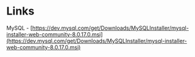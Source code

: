# Links

MySQL - [https://dev.mysql.com/get/Downloads/MySQLInstaller/mysql-installer-web-community-8.0.17.0.msi](https://dev.mysql.com/get/Downloads/MySQLInstaller/mysql-installer-web-community-8.0.17.0.msi)


